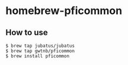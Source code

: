 homebrew-pficommon
==================

## How to use

    $ brew tap jubatus/jubatus
    $ brew tap gwtnb/pficommon
    $ brew install pficommon
